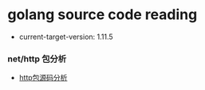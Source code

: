 # golang source code reading

- current-target-version: 1.11.5


### net/http 包分析
- [http包源码分析](docs/http包源码分析.md)